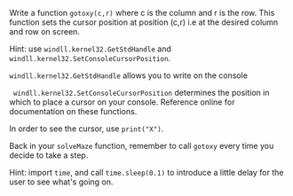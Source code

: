 Write a function `gotoxy(c,r)` where c is the column and r is the row. This function sets the cursor position at position (c,r) i.e at the desired column and row on screen.


Hint: use `windll.kernel32.GetStdHandle` and `    windll.kernel32.SetConsoleCursorPosition`. 

 `windll.kernel32.GetStdHandle` allows you to write on the console

` windll.kernel32.SetConsoleCursorPosition`  determines the position in which to place a cursor on your console. Reference online for documentation on these functions. 

In order to see the cursor, use `print("X")`.

Back in your `solveMaze` function, remember to call `gotoxy` every time you decide to take a step.

Hint: import `time`, and call `time.sleep(0.1)` to introduce a little delay for the user to see what's going on.
 